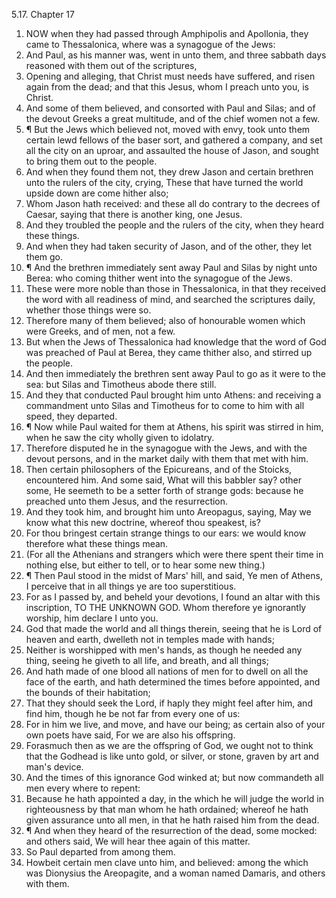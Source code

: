 5.17. Chapter 17
1. NOW when they had passed through Amphipolis and Apollonia, they came to Thessalonica, where was a synagogue of the Jews:
2. And Paul, as his manner was, went in unto them, and three sabbath days reasoned with them out of the scriptures,
3. Opening and alleging, that Christ must needs have suffered, and risen again from the dead; and that this Jesus, whom I preach unto you, is Christ.
4. And some of them believed, and consorted with Paul and Silas; and of the devout Greeks a great multitude, and of the chief women not a few.
5. ¶ But the Jews which believed not, moved with envy, took unto them certain lewd fellows of the baser sort, and gathered a company, and set all the city on an uproar, and assaulted the house of Jason, and sought to bring them out to the people.
6. And when they found them not, they drew Jason and certain brethren unto the rulers of the city, crying, These that have turned the world upside down are come hither also;
7. Whom Jason hath received: and these all do contrary to the decrees of Caesar, saying that there is another king, one Jesus.
8. And they troubled the people and the rulers of the city, when they heard these things.
9. And when they had taken security of Jason, and of the other, they let them go.
10. ¶ And the brethren immediately sent away Paul and Silas by night unto Berea: who coming thither went into the synagogue of the Jews.
11. These were more noble than those in Thessalonica, in that they received the word with all readiness of mind, and searched the scriptures daily, whether those things were so.
12. Therefore many of them believed; also of honourable women which were Greeks, and of men, not a few.
13. But when the Jews of Thessalonica had knowledge that the word of God was preached of Paul at Berea, they came thither also, and stirred up the people.
14. And then immediately the brethren sent away Paul to go as it were to the sea: but Silas and Timotheus abode there still.
15. And they that conducted Paul brought him unto Athens: and receiving a commandment unto Silas and Timotheus for to come to him with all speed, they departed.
16. ¶ Now while Paul waited for them at Athens, his spirit was stirred in him, when he saw the city wholly given to idolatry.
17. Therefore disputed he in the synagogue with the Jews, and with the devout persons, and in the market daily with them that met with him.
18. Then certain philosophers of the Epicureans, and of the Stoicks, encountered him. And some said, What will this babbler say? other some, He seemeth to be a setter forth of strange gods: because he preached unto them Jesus, and the resurrection.
19. And they took him, and brought him unto Areopagus, saying, May we know what this new doctrine, whereof thou speakest, is?
20. For thou bringest certain strange things to our ears: we would know therefore what these things mean.
21. (For all the Athenians and strangers which were there spent their time in nothing else, but either to tell, or to hear some new thing.)
22. ¶ Then Paul stood in the midst of Mars' hill, and said, Ye men of Athens, I perceive that in all things ye are too superstitious.
23. For as I passed by, and beheld your devotions, I found an altar with this inscription, TO THE UNKNOWN GOD. Whom therefore ye ignorantly worship, him declare I unto you.
24. God that made the world and all things therein, seeing that he is Lord of heaven and earth, dwelleth not in temples made with hands;
25. Neither is worshipped with men's hands, as though he needed any thing, seeing he giveth to all life, and breath, and all things;
26. And hath made of one blood all nations of men for to dwell on all the face of the earth, and hath determined the times before appointed, and the bounds of their habitation;
27. That they should seek the Lord, if haply they might feel after him, and find him, though he be not far from every one of us:
28. For in him we live, and move, and have our being; as certain also of your own poets have said, For we are also his offspring.
29. Forasmuch then as we are the offspring of God, we ought not to think that the Godhead is like unto gold, or silver, or stone, graven by art and man's device.
30. And the times of this ignorance God winked at; but now commandeth all men every where to repent:
31. Because he hath appointed a day, in the which he will judge the world in righteousness by that man whom he hath ordained; whereof he hath given assurance unto all men, in that he hath raised him from the dead.
32. ¶ And when they heard of the resurrection of the dead, some mocked: and others said, We will hear thee again of this matter.
33. So Paul departed from among them.
34. Howbeit certain men clave unto him, and believed: among the which was Dionysius the Areopagite, and a woman named Damaris, and others with them.

